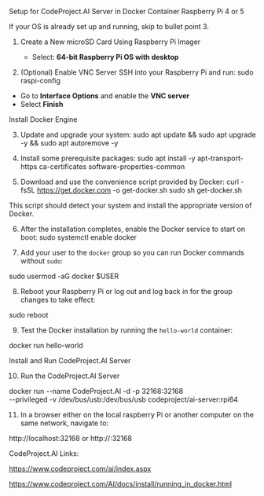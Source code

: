 

Setup for CodeProject.AI Server in Docker Container 
Raspberry Pi 4 or 5


If your OS is already set up and running, skip to bullet point 3.


1. Create a New microSD Card Using Raspberry Pi Imager
   - Select: **64-bit Raspberry Pi OS with desktop**


2. (Optional) Enable VNC Server
   SSH into your Raspberry Pi and run:
sudo raspi-config





- Go to **Interface Options** and enable the **VNC server**
- Select **Finish**


Install Docker Engine


3. Update and upgrade your system:
sudo apt update && sudo apt upgrade -y && sudo apt autoremove -y





4. Install some prerequisite packages:
sudo apt install -y apt-transport-https ca-certificates software-properties-common



5. Download and use the convenience script provided by Docker:
curl -fsSL https://get.docker.com -o get-docker.sh
sudo sh get-docker.sh



This script should detect your system and install the appropriate version of Docker.


6. After the installation completes, enable the Docker service  to start on boot:
sudo systemctl enable docker



7. Add your user to the `docker` group so you can run Docker commands without `sudo`:


sudo usermod -aG docker $USER



8. Reboot your Raspberry Pi or log out and log back in for the group changes to take effect:


sudo reboot



9. Test the Docker installation by running the `hello-world` container:


docker run hello-world



Install and Run CodeProject.AI Server


10. Run the CodeProject.AI Server


docker run --name CodeProject.AI -d -p 32168:32168 \
--privileged -v /dev/bus/usb:/dev/bus/usb codeproject/ai-server:rpi64



11. In a browser either on the local raspberry Pi or another computer on the same network, navigate to:


http://localhost:32168
or
http://<your-host-name>:32168


CodeProject.AI Links:

https://www.codeproject.com/ai/index.aspx

https://www.codeproject.com/AI/docs/install/running_in_docker.html
